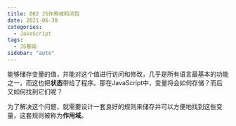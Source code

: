 ```yaml
---
title: 002 JS作用域和闭包
date: 2021-06-30
categories:
  - JavaScript
tags:
  - JS基础
sidebar: "auto"
---
```


能够储存变量的值，并能对这个值进行访问和修改，几乎是所有语言最基本的功能之一，而这也把**状态**带给了程序。那在JavaScript中，变量将会如何存储？而后又如何找到它们呢？

为了解决这个问题，就需要设计一套良好的规则来储存并可以方便地找到这些变量，这套规则被称为**作用域**。